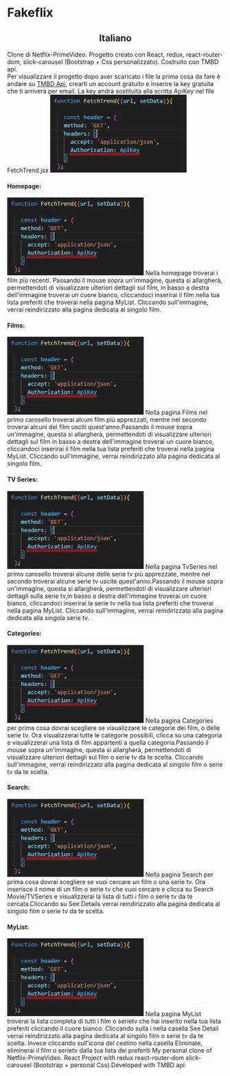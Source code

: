 # Fakeflix
<h2 style="text-align:center;">Italiano</h2>
Clone di Netflix-PrimeVideo.
Progetto creato con React, redux, react-router-dom, slick-carousel (Bootstrap + Css personalizzato). Costruito con TMBD api. <br>
Per visualizzare il progetto dopo aver scaricato i file la prima cosa da fare è andare su <a href="https://developer.themoviedb.org/reference/intro/getting-started" target="_blank">TMBD Api</a>, crearti un account gratuito e inserire la key gratuita che ti arriverà per email. La key andrà sostituita alla scritta ApiKey nel file FetchTrend.jsx
<img src="./Fakeflix-App/src/assets/img/ApiKey.PNG">
 <h4>Homepage:</h4>
<img src="./Fakeflix-App/src/assets/img/ApiKey.PNG">
Nella homepage troverai i film più recenti. Passando il mouse sopra un'immagine, questa si allargherà, permettendoti di visualizzare ulteriori dettagli sul film, in basso a destra dell'immagine troverai un cuore bianco, cliccandoci inserirai il film nella tua lista preferiti che troverai nella pagina MyList. Cliccando sull'immagine, verrai reindirizzato alla pagina dedicata al singolo film.
<h4>Films:</h4>
<img src="./Fakeflix-App/src/assets/img/ApiKey.PNG">
Nella pagina Films nel primo carosello troverai alcuni film più apprezzati, mentre nel secondo troverai alcuni dei film usciti quest'anno.Passando il mouse sopra un'immagine, questa si allargherà, permettendoti di visualizzare ulteriori dettagli sul film in basso a destra dell'immagine troverai un cuore bianco, cliccandoci inserirai il film nella tua lista preferiti che troverai nella pagina MyList. Cliccando sull'immagine, verrai reindirizzato alla pagina dedicata al singolo film.
<h4>TV Series:</h4>
<img src="./Fakeflix-App/src/assets/img/ApiKey.PNG">
Nella pagina TvSeries nel primo carosello troverai alcune delle serie tv più apprezzate, mentre nel secondo troverai alcune serie tv uscite quest'anno.Passando il mouse sopra un'immagine, questa si allargherà, permettendoti di visualizzare ulteriori dettagli sulla serie tv,in basso a destra dell'immagine troverai un cuore bianco, cliccandoci inserirai la serie tv nella tua lista preferiti che troverai nella pagina MyList. Cliccando sull'immagine, verrai reindirizzato alla pagina dedicata alla singola serie tv.
<h4>Categories:</h4>
<img src="./Fakeflix-App/src/assets/img/ApiKey.PNG">
Nella pagina Categories per prima cosa dovrai scegliere se visualizzare le categorie dei film, o delle serie tv. Ora visualizzerai tutte le categorie possibili, clicca su una categoria e visualizzerai una lista di film appartenti a quella categoria.Passando il mouse sopra un'immagine, questa si allargherà, permettendoti di visualizzare ulteriori dettagli sul film o serie tv da te scelta. Cliccando sull'immagine, verrai reindirizzato alla pagina dedicata al singolo film o serie tv da te scelta.
<h4>Search:</h4>
<img src="./Fakeflix-App/src/assets/img/ApiKey.PNG">
Nella pagina Search per prima cosa dovrai scegliere se vuoi cercare un film o una serie tv. Ora inserisce il nome di un film o serie tv che vuoi cercare e clicca su Search Movie/TVSeries e visualizzerai la lista di tutti i film o serie tv da te cercata.Cliccando su See Details verrai reindirizzato alla pagina dedicata al singolo film o serie tv da te scelta.
<h4>MyList:</h4>
<img src="./Fakeflix-App/src/assets/img/ApiKey.PNG">
Nella pagina MyList troverai la lista completa di tutti i film o serietv che hai inserito nella tua lista preferiti cliccando il cuore bianco. Cliccando sulla i nella casella See Detail verrai reindirizzato alla pagina dedicata al singolo film o serie tv da te scelta. Invece cliccando sull'icona del cestino nella casella Eliminate, eliminerai il film o serietv dalla tua lista dei preferiti
My personal clone of Netflix-PrimeVideo.
React Project with redux react-router-dom slick-carousel (Bootstrap + personal Css).Developed with TMBD api
